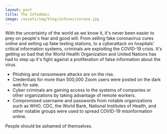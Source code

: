 ```yaml
---
layout: post
title: The Infodemic
image: /assets/img/blog/infosec/corona.jpg
---
```

With the uncertainty of the world as we know it, it's never been easier to prey on people's fear and good will.  From selling fake coronavirus cures online and setting up fake testing stations, to a cyberattack on hospitals’ critical information systems, criminals are exploiting the COVID-19 crisis.  It's getting so bad that the World Health Organization and United Nations has had to step up it's fight against a proliferation of false information about the virus.

* Phishing and ransomware attacks are on the rise.
* Credentials for more than 500,000 Zoom users were posted on the dark web for sale.
* Cyber criminals are gaining access to the systems of companies or other organizations by taking advantage of remote workers.
* Compromised username and passwords from notable organizations such as WHO, CDC, the World Bank, National Institutes of Health, and other notable groups were used to spread COVID-19 misinformation online.

People should be ashamed of themselves.
